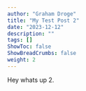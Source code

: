 ```yaml
---
author: "Graham Droge"
title: "My Test Post 2"
date: "2023-12-12"
description: ""
tags: []
ShowToc: false
ShowBreadCrumbs: false
weight: 2
---
```


Hey whats up 2.